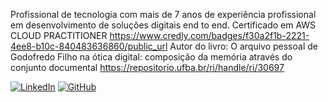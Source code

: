 Profissional de tecnologia com mais de 7 anos de experiência profissional em desenvolvimento de soluções digitais end to end.
Certificado em AWS CLOUD PRACTITIONER
https://www.credly.com/badges/f30a2f1b-2221-4ee8-b10c-840483636860/public_url
Autor do livro: O arquivo pessoal de Godofredo Filho na ótica digital: composição da memória através do conjunto documental
https://repositorio.ufba.br/ri/handle/ri/30697

[![LinkedIn](https://img.shields.io/badge/LinkedIn-91A8D0?style=for-the-badge&logo=linkedin&logoColor=F7CAC9)](https://www.linkedin.com/in/viniciusll/)
[![GitHub](https://img.shields.io/badge/GitHub-91A8D0?style=for-the-badge&logo=github&logoColor=F7CAC9)](https://github.com/viniciusleitelima)
